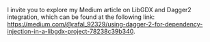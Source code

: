 I invite you to explore my Medium article on LibGDX and Dagger2 integration, which can be found at the following link: https://medium.com/@rafal_92329/using-dagger-2-for-dependency-injection-in-a-libgdx-project-78238c39b340.